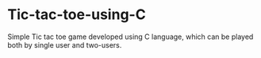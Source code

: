 # Tic-tac-toe-using-C
 Simple Tic tac toe game developed using C language, which can be played both by single user and two-users.
